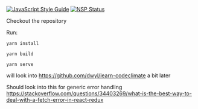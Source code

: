 [![JavaScript Style Guide](https://img.shields.io/badge/code_style-standard-brightgreen.svg)](https://standardjs.com)
[![NSP Status](https://nodesecurity.io/orgs/botagar/projects/336064d2-3c24-4925-bd7c-b738c37f4387/badge)](https://nodesecurity.io/orgs/botagar/projects/336064d2-3c24-4925-bd7c-b738c37f4387)

Checkout the repository

Run:

    yarn install

    yarn build

    yarn serve


will look into https://github.com/dwyl/learn-codeclimate a bit later

Should look into this for generic error handling https://stackoverflow.com/questions/34403269/what-is-the-best-way-to-deal-with-a-fetch-error-in-react-redux

